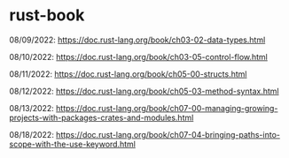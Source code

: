 # rust-book
08/09/2022: https://doc.rust-lang.org/book/ch03-02-data-types.html

08/10/2022: https://doc.rust-lang.org/book/ch03-05-control-flow.html

08/11/2022: https://doc.rust-lang.org/book/ch05-00-structs.html

08/12/2022: https://doc.rust-lang.org/book/ch05-03-method-syntax.html

08/13/2022: https://doc.rust-lang.org/book/ch07-00-managing-growing-projects-with-packages-crates-and-modules.html

08/18/2022: https://doc.rust-lang.org/book/ch07-04-bringing-paths-into-scope-with-the-use-keyword.html
